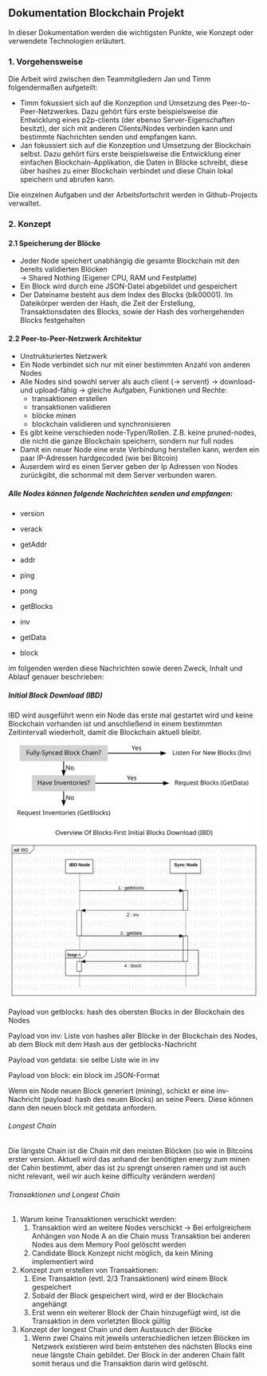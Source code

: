 ## Dokumentation Blockchain Projekt

In dieser Dokumentation werden die wichtigsten Punkte, wie Konzept oder verwendete Technologien erläutert.

### 1. Vorgehensweise

Die Arbeit wird zwischen den Teammitgliedern Jan und Timm folgendermaßen aufgeteilt:
- Timm fokussiert sich auf die Konzeption und Umsetzung des Peer-to-Peer-Netzwerkes. Dazu gehört fürs erste beispielsweise die Entwicklung eines p2p-clients (der ebenso Server-Eigenschaften besitzt), der sich mit anderen Clients/Nodes verbinden kann und bestimmte Nachrichten senden und empfangen kann.
- Jan fokussiert sich auf die Konzeption und Umsetzung der Blockchain selbst. Dazu gehört fürs erste beispielsweise die Entwicklung einer einfachen Blockchain-Applikation, die Daten in Blöcke schreibt, diese über hashes zu einer Blockchain verbindet und diese Chain lokal speichern und abrufen kann.

Die einzelnen Aufgaben und der Arbeitsfortschrit werden in Github-Projects verwaltet.

### 2. Konzept

#### 2.1 Speicherung der Blöcke

- Jeder Node speichert unabhängig die gesamte Blockchain mit den bereits validierten Blöcken\
  -> Shared Nothing (Eigener CPU, RAM und Festplatte)
- Ein Block wird durch eine JSON-Datei abgebildet und gespeichert
- Der Dateiname besteht aus dem Index des Blocks (blk00001). Im Dateikörper werden der Hash, die Zeit der Erstellung,\
  Transaktionsdaten des Blocks, sowie der Hash des vorhergehenden Blocks festgehalten


#### 2.2 Peer-to-Peer-Netzwerk Architektur

- Unstrukturiertes Netzwerk
- Ein Node verbindet sich nur mit einer bestimmten Anzahl von anderen Nodes 
- Alle Nodes sind sowohl server als auch client (-> servent) 
  -> download- und upload-fähig
  -> gleiche Aufgaben, Funktionen und Rechte:
    - transaktionen erstellen
    - transaktionen validieren
    - blöcke minen
    - blockchain validieren und synchronisieren
- Es gibt keine verschieden node-Typen/Rollen. Z.B. keine pruned-nodes, die nicht die ganze Blockchain speichern, sondern nur full nodes
- Damit ein neuer Node eine erste Verbindung herstellen kann, werden ein paar IP-Adressen hardgecoded (wie bei Bitcoin) 
- Auserdem wird es einen Server geben der Ip Adressen von Nodes zurückgibt, die schonmal mit dem Server verbunden waren.

##### Alle Nodes können folgende Nachrichten senden und empfangen:

- version
- verack
- getAddr
- addr
- ping
- pong

- getBlocks
- inv
- getData
- block

im folgenden werden diese Nachrichten sowie deren Zweck, Inhalt und Ablauf genauer beschrieben:


##### Initial Block Download (IBD)

IBD wird ausgeführt wenn ein Node das erste mal gestartet wird und keine Blockchain vorhanden ist und anschließend in einem bestimmten Zeitintervall wiederholt, damit die Blockchain aktuell bleibt.

<img src="https://github.com/TimmMoetz/blockchain-lab/blob/gh-pages/docs/assets/blocks-first-flowchart.svg" alt="Image" class="inline"/>

<img src="https://github.com/TimmMoetz/blockchain-lab/blob/gh-pages/docs/assets/IBD.svg" alt="Image" class="inline"/>

Payload von getblocks: hash des obersten Blocks in der Blockchain des Nodes 

Payload von inv: Liste von hashes aller Blöcke in der Blockchain des Nodes, ab dem Block mit dem Hash aus der getblocks-Nachricht 

Payload von getdata: sie selbe Liste wie in inv

Payload von block: ein block im JSON-Format



Wenn ein Node neuen Block generiert (mining), schickt er eine inv-Nachricht (payload: hash des neuen Blocks) an seine Peers. Diese können dann den neuen block mit getdata anfordern.


###### Longest Chain

Die längste Chain ist die Chain mit den meisten Blöcken (so wie in Bitcoins erster version. Aktuell wird das anhand der benötigten energy zum minen der Cahin bestimmt, aber das ist zu sprengt unseren ramen und ist auch nicht relevant, weil wir auch keine difficulty verändern werden)

###### Transaktionen und Longest Chain
1. Warum keine Transaktionen verschickt werden:
    1. Transaktion wird an weitere Nodes verschickt -> Bei erfolgreichem Anhängen von Node A an die Chain muss Transaktion bei anderen Nodes aus dem Memory Pool gelöscht werden
    2. Candidate Block Konzept nicht möglich, da kein Mining implementiert wird
2. Konzept zum erstellen von Transaktionen:
    1. Eine Transaktion (evtl. 2/3 Transaktionen) wird einem Block gespeichert
    2. Sobald der Block gespeichert wird, wird er der Blockchain angehängt
    3. Erst wenn ein weiterer Block der Chain hinzugefügt wird, ist die Transaktion in dem vorletzten Block gültig
3. Konzept der longest Chain und dem Austausch der Blöcke
    1. Wenn zwei Chains mit jeweils unterschiedlichen letzen Blöcken im Netzwerk existieren wird beim entstehen des nächsten Blocks eine neue längste Chain gebildet. Der Block in der anderen Chain fällt somit heraus und die Transaktion darin wird gelöscht.
